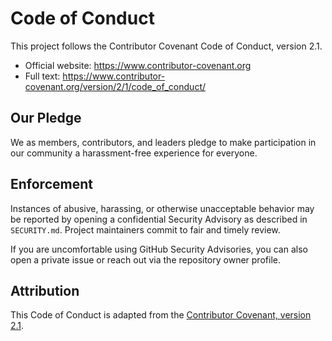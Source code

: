 # Code of Conduct

This project follows the Contributor Covenant Code of Conduct, version 2.1.

- Official website: https://www.contributor-covenant.org
- Full text: https://www.contributor-covenant.org/version/2/1/code_of_conduct/

## Our Pledge

We as members, contributors, and leaders pledge to make participation in our community a harassment-free experience for everyone.

## Enforcement

Instances of abusive, harassing, or otherwise unacceptable behavior may be reported by opening a confidential Security Advisory as described in `SECURITY.md`. Project maintainers commit to fair and timely review.

If you are uncomfortable using GitHub Security Advisories, you can also open a private issue or reach out via the repository owner profile.

## Attribution

This Code of Conduct is adapted from the [Contributor Covenant, version 2.1](https://www.contributor-covenant.org/version/2/1/code_of_conduct/).